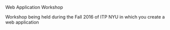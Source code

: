 Web Application Workshop

Workshop being held during the Fall 2016 of ITP NYU in which you create a web application 
